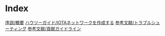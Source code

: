 # Index

[序説/概要](/introduction/overview.md)
[ハウツーガイド/IOTAネットワークを作成する](/how-to-guides/set-up-a-private-tangle.md)
[参考文献/トラブルシューティング](/references/troubleshooting.md)
[参考文献/貢献ガイドライン](/references/contribution-guidelines.md)
